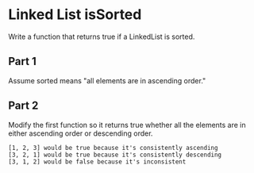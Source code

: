 # Linked List isSorted
Write a function that returns true if a LinkedList is sorted.

## Part 1
Assume sorted means "all elements are in ascending order."

## Part 2
Modify the first function so it returns true whether all the elements
are in either ascending order or descending order.

```
[1, 2, 3] would be true because it's consistently ascending
[3, 2, 1] would be true because it's consistently descending
[3, 1, 2] would be false because it's inconsistent
```
